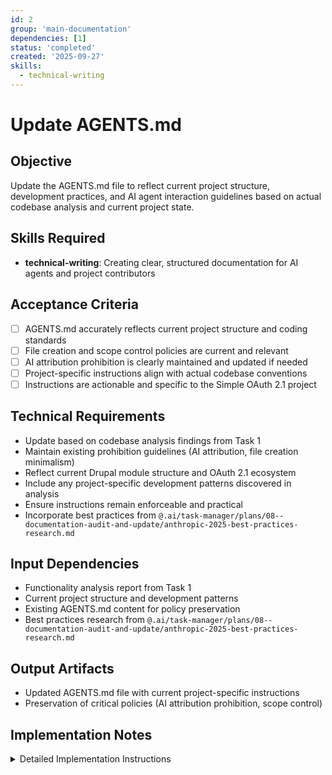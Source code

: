 ```yaml
---
id: 2
group: 'main-documentation'
dependencies: [1]
status: 'completed'
created: '2025-09-27'
skills:
  - technical-writing
---
```


# Update AGENTS.md

## Objective

Update the AGENTS.md file to reflect current project structure, development practices, and AI agent interaction guidelines based on actual codebase analysis and current project state.

## Skills Required

- **technical-writing**: Creating clear, structured documentation for AI agents and project contributors

## Acceptance Criteria

- [ ] AGENTS.md accurately reflects current project structure and coding standards
- [ ] File creation and scope control policies are current and relevant
- [ ] AI attribution prohibition is clearly maintained and updated if needed
- [ ] Project-specific instructions align with actual codebase conventions
- [ ] Instructions are actionable and specific to the Simple OAuth 2.1 project

## Technical Requirements

- Update based on codebase analysis findings from Task 1
- Maintain existing prohibition guidelines (AI attribution, file creation minimalism)
- Reflect current Drupal module structure and OAuth 2.1 ecosystem
- Include any project-specific development patterns discovered in analysis
- Ensure instructions remain enforceable and practical
- Incorporate best practices from `@.ai/task-manager/plans/08--documentation-audit-and-update/anthropic-2025-best-practices-research.md`

## Input Dependencies

- Functionality analysis report from Task 1
- Current project structure and development patterns
- Existing AGENTS.md content for policy preservation
- Best practices research from `@.ai/task-manager/plans/08--documentation-audit-and-update/anthropic-2025-best-practices-research.md`

## Output Artifacts

- Updated AGENTS.md file with current project-specific instructions
- Preservation of critical policies (AI attribution prohibition, scope control)

## Implementation Notes

<details>
<summary>Detailed Implementation Instructions</summary>

**Review and Update Process:**

1. **Analyze Current AGENTS.md**: Review existing content for outdated references
2. **Apply Codebase Findings**: Update instructions based on Task 1 analysis
3. **Preserve Core Policies**: Maintain strict rules about:
   - AI attribution prohibition
   - File creation minimalism
   - Scope control guidelines

**Key Areas to Review:**

- Project structure references (update to match current module organization)
- Development workflow instructions (ensure alignment with OAuth 2.1 practices)
- Module-specific guidance (reflect actual sub-module structure)
- Coding standards and conventions (match actual codebase patterns)

**Update Principles:**

- Keep instructions concise and actionable
- Focus on project-specific guidance not covered by global instructions
- Maintain strict enforcement policies
- Ensure accuracy with current project state
- Apply latest documentation best practices from research document

**Validation:**

- Cross-reference with actual project structure
- Verify all paths and references are current
- Confirm policies remain relevant and enforceable

</details>

